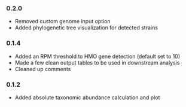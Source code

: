 ### 0.2.0
- Removed custom genome input option
- Added phylogenetic tree visualization for detected strains

### 0.1.4
- Added an RPM threshold to HMO gene detection (default set to 10)
- Made a few clean output tables to be used in downstream analysis
- Cleaned up comments

### 0.1.2
- Added absolute taxonomic abundance calculation and plot